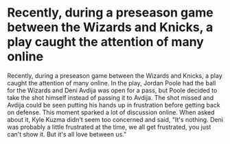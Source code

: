 # Recently, during a preseason game between the Wizards and Knicks, a play caught the attention of many online 
 Recently, during a preseason game between the Wizards and Knicks, a play caught the attention of many online. In the play, Jordan Poole had the ball for the Wizards and Deni Avdija was open for a pass, but Poole decided to take the shot himself instead of passing it to Avdija. The shot missed and Avdija could be seen putting his hands up in frustration before getting back on defense. This moment sparked a lot of discussion online. When asked about it, Kyle Kuzma didn't seem too concerned and said, "It's nothing. Deni was probably a little frustrated at the time, we all get frustrated, you just can't show it. But it's all love between us." 
